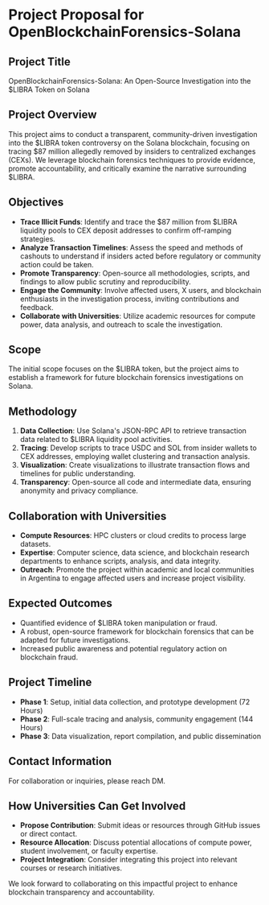 # Project Proposal for OpenBlockchainForensics-Solana

## Project Title
OpenBlockchainForensics-Solana: An Open-Source Investigation into the $LIBRA Token on Solana

## Project Overview
This project aims to conduct a transparent, community-driven investigation into the $LIBRA token controversy on the Solana blockchain, focusing on tracing $87 million allegedly removed by insiders to centralized exchanges (CEXs). We leverage blockchain forensics techniques to provide evidence, promote accountability, and critically examine the narrative surrounding $LIBRA.

## Objectives

- **Trace Illicit Funds**: Identify and trace the $87 million from $LIBRA liquidity pools to CEX deposit addresses to confirm off-ramping strategies.
- **Analyze Transaction Timelines**: Assess the speed and methods of cashouts to understand if insiders acted before regulatory or community action could be taken.
- **Promote Transparency**: Open-source all methodologies, scripts, and findings to allow public scrutiny and reproducibility.
- **Engage the Community**: Involve affected users, X users, and blockchain enthusiasts in the investigation process, inviting contributions and feedback.
- **Collaborate with Universities**: Utilize academic resources for compute power, data analysis, and outreach to scale the investigation.

## Scope

The initial scope focuses on the $LIBRA token, but the project aims to establish a framework for future blockchain forensics investigations on Solana.

## Methodology

1. **Data Collection**: Use Solana's JSON-RPC API to retrieve transaction data related to $LIBRA liquidity pool activities.
2. **Tracing**: Develop scripts to trace USDC and SOL from insider wallets to CEX addresses, employing wallet clustering and transaction analysis.
3. **Visualization**: Create visualizations to illustrate transaction flows and timelines for public understanding.
4. **Transparency**: Open-source all code and intermediate data, ensuring anonymity and privacy compliance.

## Collaboration with Universities

- **Compute Resources**: HPC clusters or cloud credits to process large datasets.
- **Expertise**: Computer science, data science, and blockchain research departments to enhance scripts, analysis, and data integrity.
- **Outreach**: Promote the project within academic and local communities in Argentina to engage affected users and increase project visibility.

## Expected Outcomes

- Quantified evidence of $LIBRA token manipulation or fraud.
- A robust, open-source framework for blockchain forensics that can be adapted for future investigations.
- Increased public awareness and potential regulatory action on blockchain fraud.

## Project Timeline

- **Phase 1**: Setup, initial data collection, and prototype development (72 Hours)
- **Phase 2**: Full-scale tracing and analysis, community engagement (144 Hours)
- **Phase 3**: Data visualization, report compilation, and public dissemination 

## Contact Information

For collaboration or inquiries, please reach DM.

## How Universities Can Get Involved

- **Propose Contribution**: Submit ideas or resources through GitHub issues or direct contact.
- **Resource Allocation**: Discuss potential allocations of compute power, student involvement, or faculty expertise.
- **Project Integration**: Consider integrating this project into relevant courses or research initiatives.

We look forward to collaborating on this impactful project to enhance blockchain transparency and accountability.
